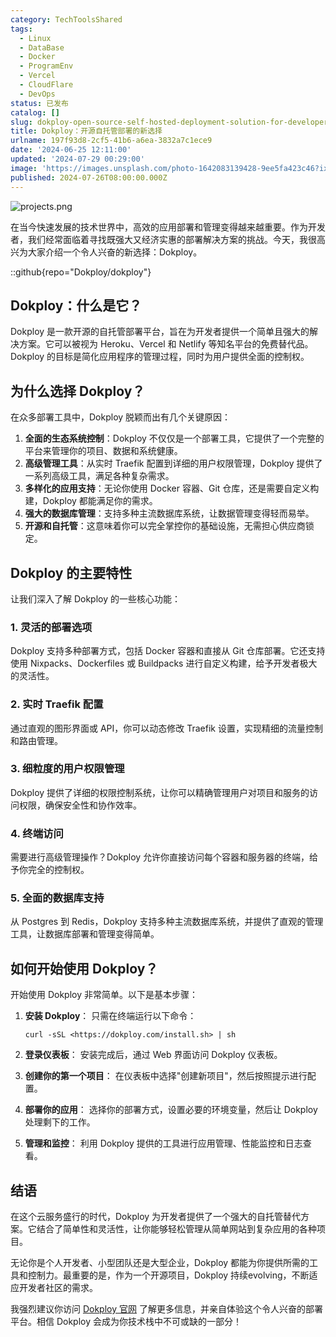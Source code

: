 ```yaml
---
category: TechToolsShared
tags:
  - Linux
  - DataBase
  - Docker
  - ProgramEnv
  - Vercel
  - CloudFlare
  - DevOps
status: 已发布
catalog: []
slug: dokploy-open-source-self-hosted-deployment-solution-for-developers
title: Dokploy：开源自托管部署的新选择
urlname: 197f93d8-2cf5-41b6-a6ea-3832a7c1ece9
date: '2024-06-25 12:11:00'
updated: '2024-07-29 00:29:00'
image: 'https://images.unsplash.com/photo-1642083139428-9ee5fa423c46?ixlib=rb-4.0.3&q=85&fm=jpg&crop=entropy&cs=srgb'
published: 2024-07-26T08:00:00.000Z
---
```


![projects.png](https://prod-files-secure.s3.us-west-2.amazonaws.com/5d24fe63-e567-4804-86f9-9fdc62e13082/adfdc1fe-2109-46ac-9ad4-f50e8631f20c/projects.png?X-Amz-Algorithm=AWS4-HMAC-SHA256&X-Amz-Content-Sha256=UNSIGNED-PAYLOAD&X-Amz-Credential=ASIAZI2LB466TCA32DWL%2F20250309%2Fus-west-2%2Fs3%2Faws4_request&X-Amz-Date=20250309T213208Z&X-Amz-Expires=3600&X-Amz-Security-Token=IQoJb3JpZ2luX2VjEDQaCXVzLXdlc3QtMiJHMEUCIBhl1YupVdjuWpt8yHte82775mYVFQMjtyQNuUKcGT4qAiEAhnXnimTVU1dPZrMcz98jTSBh1Xx5WgfT9hM30eEDNzgq%2FwMIfRAAGgw2Mzc0MjMxODM4MDUiDLWq0zqAAEAYWTDP2yrcA7ZrIwadMFJhu82fv9l6UHGesRapDekZ9mrq9DHFLshn5wY8vQ3VGeM5oYalNCmxHLBTQykC2mZuujgwW2hu4x9OOu3wDl7y0ssADxZrOA50Pnt4z%2F7mbJxo56mqCG4Im40IfqJfe%2F4kl5tvNTqXEncXxhz24J96L8Z2M02eF1D5VSlkJzpn77B5LzyLEk41RpzfDJ%2BY%2FWQXLmLbCo5o5dQuWMS9YsiM8pED0a4zgPrE1cQmNTHq%2FaDo5QcGdjKzHt3X9mljt0TJxrb3Clq9YJY0IQAUfHB6XFbkD9z9rHsZ%2Fy3aCOvGUHbQzxIb6gzgG%2BaAZnIYBtU1LTglQIJ6%2BmH5%2FLnbRtwhc4U%2BqcaMmyr%2FpyNkHn116JKE24V20sc1%2FNtwYkHMOmYFBJHYbZvjlGoj1RSz6rDYN44bYJ39Kv6DK3NHjh%2FEu%2BHDhHLtamBDjZemgjM79HmWubuobonAEKDpueijJEdNJqZzV1cHKlY7hFjTTu5mvySWqPOomDzRwwF3gzVIfbb%2FNmlkkAOp%2Bvz%2F32FUrY%2F5gB0W4EK6mNrIliByK6toN%2Baj2C7QUqeUdSW2HJ%2FnQIq5%2BtQWEuyddponZKa5MzqUV%2ByL4xFdIENhTbmFX0E2qR6kr%2ByZMLjgt74GOqUBUFMedjdFiqdRvXuagt6peDVVnSmEQq77quyvWjRK1%2Fh2edmJS9X4kndsrqAUyaQRJk8th0sObGfDq6qY8QIaIbbK17vGIsJcM5z74u3evDEed7NQGX0KE47ucL5XrVLja6RTWwc%2Bixq3exbhzFSfF7578S53OfWACcT5QJDCBQa6gK8ezq5CgB48i3r5xfMiOTN%2Fizgcbz8PeElv%2F5p2xNK0uZf5&X-Amz-Signature=cdd61e6ed6cd4778feafce1f86d04e1fb710ee044fcee1e25352326db8df9282&X-Amz-SignedHeaders=host&x-id=GetObject)


在当今快速发展的技术世界中，高效的应用部署和管理变得越来越重要。作为开发者，我们经常面临着寻找既强大又经济实惠的部署解决方案的挑战。今天，我很高兴为大家介绍一个令人兴奋的新选择：Dokploy。


::github{repo="Dokploy/dokploy"}


## Dokploy：什么是它？


Dokploy 是一款开源的自托管部署平台，旨在为开发者提供一个简单且强大的解决方案。它可以被视为 Heroku、Vercel 和 Netlify 等知名平台的免费替代品。Dokploy 的目标是简化应用程序的管理过程，同时为用户提供全面的控制权。


## 为什么选择 Dokploy？


在众多部署工具中，Dokploy 脱颖而出有几个关键原因：

1. **全面的生态系统控制**：Dokploy 不仅仅是一个部署工具，它提供了一个完整的平台来管理你的项目、数据和系统健康。
2. **高级管理工具**：从实时 Traefik 配置到详细的用户权限管理，Dokploy 提供了一系列高级工具，满足各种复杂需求。
3. **多样化的应用支持**：无论你使用 Docker 容器、Git 仓库，还是需要自定义构建，Dokploy 都能满足你的需求。
4. **强大的数据库管理**：支持多种主流数据库系统，让数据管理变得轻而易举。
5. **开源和自托管**：这意味着你可以完全掌控你的基础设施，无需担心供应商锁定。

## Dokploy 的主要特性


让我们深入了解 Dokploy 的一些核心功能：


### 1. 灵活的部署选项


Dokploy 支持多种部署方式，包括 Docker 容器和直接从 Git 仓库部署。它还支持使用 Nixpacks、Dockerfiles 或 Buildpacks 进行自定义构建，给予开发者极大的灵活性。


### 2. 实时 Traefik 配置


通过直观的图形界面或 API，你可以动态修改 Traefik 设置，实现精细的流量控制和路由管理。


### 3. 细粒度的用户权限管理


Dokploy 提供了详细的权限控制系统，让你可以精确管理用户对项目和服务的访问权限，确保安全性和协作效率。


### 4. 终端访问


需要进行高级管理操作？Dokploy 允许你直接访问每个容器和服务器的终端，给予你完全的控制权。


### 5. 全面的数据库支持


从 Postgres 到 Redis，Dokploy 支持多种主流数据库系统，并提供了直观的管理工具，让数据库部署和管理变得简单。


## 如何开始使用 Dokploy？


开始使用 Dokploy 非常简单。以下是基本步骤：

1. **安装 Dokploy**：
只需在终端运行以下命令：

    ```plain text
    curl -sSL <https://dokploy.com/install.sh> | sh
    ```

2. **登录仪表板**：
安装完成后，通过 Web 界面访问 Dokploy 仪表板。
3. **创建你的第一个项目**：
在仪表板中选择"创建新项目"，然后按照提示进行配置。
4. **部署你的应用**：
选择你的部署方式，设置必要的环境变量，然后让 Dokploy 处理剩下的工作。
5. **管理和监控**：
利用 Dokploy 提供的工具进行应用管理、性能监控和日志查看。

## 结语


在这个云服务盛行的时代，Dokploy 为开发者提供了一个强大的自托管替代方案。它结合了简单性和灵活性，让你能够轻松管理从简单网站到复杂应用的各种项目。


无论你是个人开发者、小型团队还是大型企业，Dokploy 都能为你提供所需的工具和控制力。最重要的是，作为一个开源项目，Dokploy 持续evolving，不断适应开发者社区的需求。


我强烈建议你访问 [Dokploy 官网](https://dokploy.com/) 了解更多信息，并亲自体验这个令人兴奋的部署平台。相信 Dokploy 会成为你技术栈中不可或缺的一部分！

